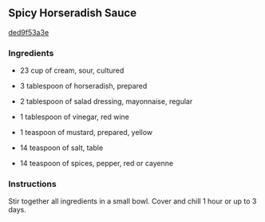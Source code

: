 ## Spicy Horseradish Sauce

[ded9f53a3e](http://www.food.com/recipe/spicy-horseradish-sauce-361908)

### Ingredients

 - 23 cup of cream, sour, cultured

 - 3 tablespoon of horseradish, prepared

 - 2 tablespoon of salad dressing, mayonnaise, regular

 - 1 tablespoon of vinegar, red wine

 - 1 teaspoon of mustard, prepared, yellow

 - 14 teaspoon of salt, table

 - 14 teaspoon of spices, pepper, red or cayenne

### Instructions

Stir together all ingredients in a small bowl. Cover and chill 1 hour or up to 3 days.